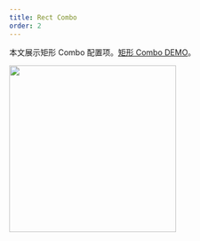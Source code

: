```yaml
---
title: Rect Combo
order: 2
---
```


本文展示矩形 Combo 配置项。[矩形 Combo DEMO](/zh/examples/item/defaultCombos/#rect)。

<img src="https://mdn.alipayobjects.com/huamei_qa8qxu/afts/img/A*PKtgSZzmb3YAAAAAAAAAAAAADmJ7AQ/original" width=300 />
